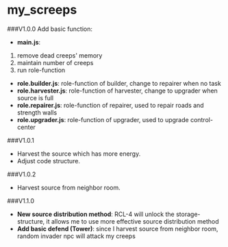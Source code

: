 # my_screeps
###V1.0.0
Add basic function:
* **main.js**:
 1. remove dead creeps' memory
 2. maintain number of creeps
 3. run role-function
* **role.builder.js**: role-function of builder, change to repairer when no task
* **role.harvester.js**: role-function of harvester, change to upgrader when source is full
* **role.repairer.js**: role-function of repairer, used to repair roads and strength walls
* **role.upgrader.js**: role-function of upgrader, used to upgrade control-center

###V1.0.1
* Harvest the source which has more energy.
* Adjust code structure.

###V1.0.2
* Harvest source from neighbor room.

###V1.1.0
* **New source distribution method**: RCL-4 will unlock the storage-structure, it allows me to use more effective source distribution method
* **Add basic defend (Tower)**: since I harvest source from neighbor room, random invader npc will attack my creeps
